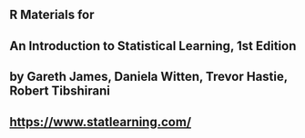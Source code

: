 ## R Materials for
## An Introduction to Statistical Learning, 1st Edition
## by Gareth James, Daniela Witten, Trevor Hastie, Robert Tibshirani
## https://www.statlearning.com/
